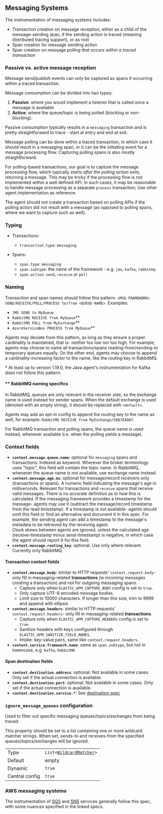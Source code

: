 ## Messaging Systems

The instrumentation of messaging systems includes:
- Transaction creation on message reception, either as a child of the message-sending span, if the sending action is traced (meaning 
distributed tracing support), or as root
- Span creation for message sending action
- Span creation on message *polling that occurs within a traced transaction*

### Passive vs. active message reception

Message send/publish events can only be captured as spans if occurring within a traced transaction.

Message consumption can be divided into two types: 

1. **Passive**: where you would implement a listener that is called once a message is available 
2. **Active**: where the queue/topic is being polled (blocking or non-blocking). 

Passive consumption typically results in a `messaging` transaction and is pretty straightforward to trace - start at entry and end at exit. 

Message polling can be done within a traced transaction, in which case it should result in a messaging span, or it can be the initiating 
event for a message processing flow. Capturing polling spans is also mostly straightforward. 

For polling-based transactions, our goal is to capture the message processing flow, which typically *starts after the polling action exits*, 
returning a message. This may be tricky if the processing flow is not implemented within a well defined API. In such cases, it may be
reasonable to handle message processing as a separate `process` transaction; Use other agent implementation as reference.

The agent should not create a transaction based on polling APIs if the polling action did not result with a message (as opposed to 
polling spans, where we want to capture such as well).

### Typing

- Transactions: 
  - `transaction.type`: `messaging`

- Spans: 
  - `span.type`: `messaging` 
  - `span.subtype`: the name of the framework - e.g. `jms`, `kafka`, `rabbitmq` 
  - `span.action`: `send`, `receive` or `poll`
  
### Naming

Transaction and span names *should* follow this pattern: `<MSG-FRAMEWORK> SEND/RECEIVE/POLL/PROCESS to/from <QUEUE-NAME>`.
Examples:
- `JMS SEND to MyQueue`
- `RabbitMQ RECEIVE from MyQueue`**
- `RabbitMQ POLL from MyExchange`**
- `AzureServiceBus PROCESS from MyQueue`**

Agents may deviate from this pattern, as long as they ensure a proper cardinality is maintained, that is- neither too low nor too high. 
For example, agents may choose to name all transactions/spans reading-from/sending-to temporary queues equally. 
On the other end, agents may choose to append a cardinality-increasing factor to the name, like the routing key in RabbitMQ.

\* At least up to version 1.19.0, the Java agent's instrumentation for Kafka does not follow this pattern.

#### \** RabbitMQ naming specifics 

In RabbitMQ, queues are only relevant in the receiver side, so the exchange name is used instead for sender spans.
When the default exchange is used (denoted with an empty string), it should be replaced with `<default>`. 

Agents may add an opt-in config to append the routing key to the name as well, for example: `RabbitMQ RECEIVE from MyExchange/58D7EA987`.

For RabbitMQ transaction and polling spans, the queue name is used instead, whenever available (i.e. when the polling yields a message).

### Context fields

- **`context.message.queue.name`**: optional for `messaging` spans and transactions. Indexed as keyword. Wherever the broker terminology 
uses "topic", this field will contain the topic name. In RabbitMQ, whenever the queue name is not available, use exchange name instead.
- **`context.message.age.ms`**: optional for message/record receivers only (transactions or spans). 
A numeric field indicating the message's age in milliseconds. Relevant for transactions and 
`receive` spans that receive valid messages. There is no accurate definition as to how this is calculated. If the messaging framework 
provides a timestamp for the message- agents may use it (subtract the message/record timestamp from the read timestamp). 
If a timestamp is not available- agents should omit this field or find an alternative and document it in this spec. For example, the 
sending agent can add a timestamp to the message's metadata to be retrieved by the receiving agent.  
Clock skews between agents are ignored, unless the calculated age (receive-timestamp minus send-timestamp) is negative, in which case the 
agent should report 0 for this field.
- **`context.message.routing_key`**: optional. Use only where relevant. Currently only RabbitMQ.

#### Transaction context fields

- **`context.message.body`**: similar to HTTP requests' `context.request.body`- only fill in messaging-related **transactions** (ie 
incoming messages creating a transaction) and not for outgoing messaging spans. 
   - Capture only when `ELASTIC_APM_CAPTURE_BODY` config is set to `true`.
   - Only capture UTF-8 encoded message bodies.
   - Limit size to 10000 characters. If longer than this size, trim to 9999 and append with ellipsis
- **`context.message.headers`**: similar to HTTP requests' `context.request.headers`- only fill in messaging-related **transactions**.
   - Capture only when `ELASTIC_APM_CAPTURE_HEADERS` config is set to `true`.
   - Sanitize headers with keys configured through `ELASTIC_APM_SANITIZE_FIELD_NAMES`.
   - Intake: key-value pairs, same like `context.request.headers`.
- **`context.service.framework.name`**: same as `span.subtype`, but not in lowercase, e.g. `Kafka`, `RabbitMQ`

#### Span destination fields

- **`context.destination.address`**: optional. Not available in some cases. Only set if the actual connection is available.
- **`context.destination.port`**: optional. Not available in some cases. Only set if the actual connection is available.
- **`context.destination.service.*`**: See [destination spec](tracing-spans-destination.md)

### `ignore_message_queues` configuration

Used to filter out specific messaging queues/topics/exchanges from being traced.

This property should be set to a list containing one or more wildcard matcher strings. When set, sends-to and receives-from the specified 
queues/topics/exchanges will be ignored.

|                |   |
|----------------|---|
| Type           | `List<`[`WildcardMatcher`](../../tests/agents/json-specs/wildcard_matcher_tests.json)`>` |
| Default        | empty |
| Dynamic        | `true` |
| Central config | `true` |


### AWS messaging systems
The instrumentation of [SQS](tracing-instrumentation-aws.md#sqs-simple-queue-service) and [SNS](tracing-instrumentation-aws.md#sns-aws-simple-notification-service) services generally follow this spec, with some nuances specified in the linked specs.

